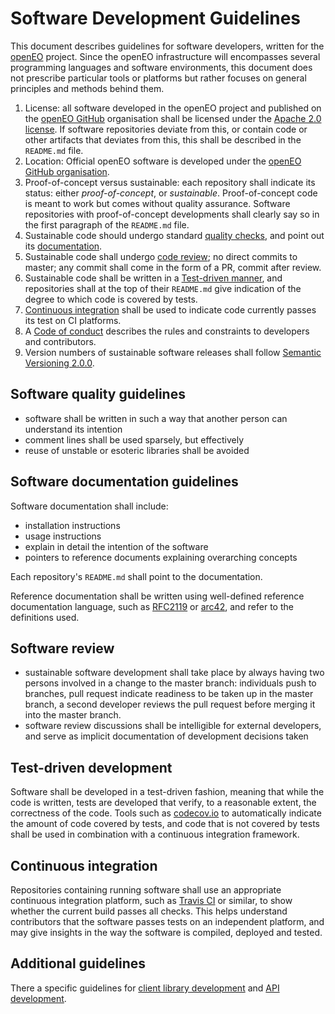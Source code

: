 # Software Development Guidelines

This document describes guidelines for software developers, written for the [openEO](http://openeo.org) project.
Since the openEO infrastructure will encompasses several programming languages and software environments, this document does not prescribe particular tools or platforms but rather focuses on general principles and methods behind them.

1. License: all software developed in the openEO project and published on the [openEO GitHub](http://github.com/open-eo/) organisation shall be licensed under the [Apache 2.0 license](LICENSE). If software repositories deviate from this, or contain code or other artifacts that deviates from this, this shall be described in the `README.md` file.
2. Location: Official openEO software is developed under the [openEO GitHub organisation](https://github.com/open-EO/).
3. Proof-of-concept versus sustainable: each repository shall indicate its status: either _proof-of-concept_, or _sustainable_. Proof-of-concept code is meant to work but comes without quality assurance. Software repositories with proof-of-concept developments shall clearly say so in the first paragraph of the `README.md` file.
4. Sustainable code should undergo standard [quality checks](#software-quality-guidelines), and point out its [documentation](#software-documentation-guidelines).
5. Sustainable code shall undergo [code review](#software-review); no direct commits to master; any commit shall come in the form of a PR, commit after review.
6. Sustainable code shall be written in a [Test-driven manner](test-driven-development), and repositories shall at the top of their `README.md` give indication of the degree to which code is covered by tests.
7. [Continuous integration](#continuous-integration) shall be used to indicate code currently passes its test on CI platforms.
8. A [Code of conduct](codeofconduct.md) describes the rules and constraints to developers and contributors.
9. Version numbers of sustainable software releases shall follow [Semantic Versioning 2.0.0](http://semver.org).  

## Software quality guidelines

* software shall be written in such a way that another person can understand its intention
* comment lines shall be used sparsely, but effectively
* reuse of unstable or esoteric libraries shall be avoided

## Software documentation guidelines

Software documentation shall include:
* installation instructions
* usage instructions
* explain in detail the intention of the software
* pointers to reference documents explaining overarching concepts 

Each repository's `README.md` shall point to the documentation.

Reference documentation shall be written using well-defined reference documentation language, such as [RFC2119](https://tools.ietf.org/html/rfc2119) or [arc42](http://arc42.org), and refer to the definitions used.

## Software review

* sustainable software development shall take place by always having two persons involved in a change to the master branch: individuals push to branches, pull request indicate readiness to be taken up in the master branch, a second developer reviews the pull request before merging it into the master branch.
* software review discussions shall be intelligible for external developers, and serve as implicit documentation of development decisions taken

## Test-driven development

Software shall be developed in a test-driven fashion, meaning that while the code is written, tests are developed that verify, to a reasonable extent, the correctness of the code. Tools such as [codecov.io](https://codecov.io/) to automatically indicate the amount of code covered by tests, and code that is not covered by tests shall be used in combination with a continuous integration framework.

## Continuous integration

Repositories containing running software shall use an appropriate continuous integration platform, such as [Travis CI](https://travis-ci.org/) or similar, to show whether the current build passes all checks. This helps understand contributors that the software passes tests on an independent platform, and may give insights in the way the software is compiled, deployed and tested.

## Additional guidelines

There a specific guidelines for [client library development](guidelines-clients.md) and [API development](guidelines-api.md).